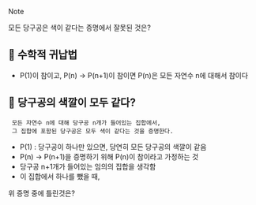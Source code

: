 > [!NOTE]
> 모든 당구공은 색이 같다는 증명에서 잘못된 것은?

## 🤔 수학적 귀납법
- P(1)이 참이고, P(n) -> P(n+1)이 참이면 P(n)은 모든 자연수 n에 대해서 참이다

## 🎱 당구공의 색깔이 모두 같다?
```
 모든 자연수 n에 대해 당구공 n개가 들어있는 집합에서, 
 그 집합에 포함된 당구공은 모두 색이 같다는 것을 증명한다.
 ```

- P(1) : 당구공이 하나만 있으면, 당연히 모든 당구공의 색깔이 같음
- P(n) -> P(n+1)을 증명하기 위해 P(n)이 참이라고 가정하는 것
- 당구공 n+1개가 들어있는 임의의 집합을 생각함
- 이 집합에서 하나를 뺐을 때, 

위 증명 중에 틀린것은?